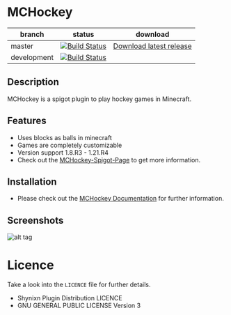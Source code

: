 # MCHockey


| branch        | status                                                                                                                                                      |  download |
| ------------- |-------------------------------------------------------------------------------------------------------------------------------------------------------------|   ---------| 
| master        | [![Build Status](https://github.com/Shynixn/MCHockey/actions/workflows/main.yml/badge.svg?branch=main)](https://github.com/Shynixn/MCHockey/actions)        |[Download latest release](https://github.com/Shynixn/MCHockey/releases)|
| development        | [![Build Status](https://github.com/Shynixn/MCHockey/actions/workflows/main.yml/badge.svg?branch=development)](https://github.com/Shynixn/MCHockey/actions) ||

## Description

MCHockey is a spigot plugin to play hockey games in Minecraft.

## Features

* Uses blocks as balls in minecraft
* Games are completely customizable
* Version support 1.8.R3 - 1.21.R4
* Check out the [MCHockey-Spigot-Page](https://www.spigotmc.org/resources/15320/) to get more information.

## Installation

* Please check out the [MCHockey Documentation](https://shynixn.github.io/MCHockey/) for further information.

## Screenshots

![alt tag]([http://www.mediafire.com/convkey/3383/6zhpiiijhk022s5zg.jpg](https://shynixn.github.io/MCHockey/title.png))

# Licence

Take a look into the ``LICENCE`` file for further details.

* Shynixn Plugin Distribution LICENCE
* GNU GENERAL PUBLIC LICENSE Version 3











